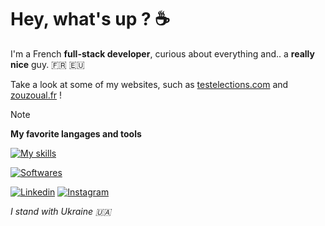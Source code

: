 # Hey, what's up ? ☕

I'm a French **full-stack developer**, curious about everything and.. a **really nice** guy. 🇫🇷 🇪🇺

Take a look at some of my websites, such as [testelections.com](https://testelections.com) and [zouzoual.fr](https://zouzoual.fr) !

> [!NOTE]
>
> **My favorite langages and tools**
>
> [![My skills](https://skillicons.dev/icons?i=git,js,nodejs,vue,express,sequelize)](https://skillicons.dev)
> 
> [![Softwares](https://skillicons.dev/icons?i=vscode,photoshop,illustrator,figma)](https://skillicons.dev)
>

[![Linkedin](https://img.shields.io/badge/linkedin-%230077B5?style=for-the-badge&logo=linkedin&logoColor=FFFFFF)](https://www.linkedin.com/in/ulysse-pennetier-752236267/)
[![Instagram](https://img.shields.io/badge/instagram-FFFFFF?style=for-the-badge&logo=instagram&logoColor=red)](https://www.instagram.com/ulysse_pennetier/)

*I stand with Ukraine 🇺🇦*